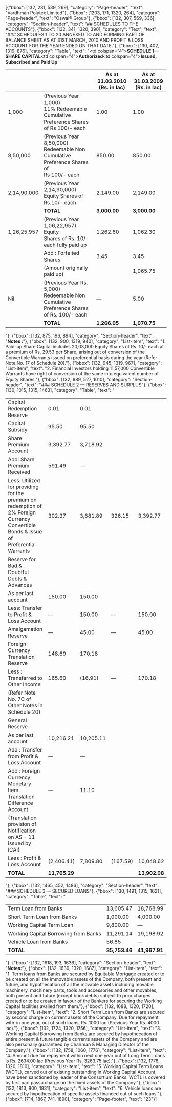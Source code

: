 [{"bbox": [132, 231, 539, 269], "category": "Page-header", "text": "Vardhmān Polytex Limited"}, {"bbox": [1203, 171, 1320, 264], "category": "Page-header", "text": "Oswal® Group"}, {"bbox": [132, 307, 569, 336], "category": "Section-header", "text": "## SCHEDULES TO THE ACCOUNTS"}, {"bbox": [132, 341, 1320, 390], "category": "Text", "text": "### SCHEDULES 1 TO 20 ANNEXED TO AND FORMING PART OF BALANCE SHEET AS AT 31ST MARCH, 2010 AND PROFIT & LOSS ACCOUNT FOR THE YEAR ENDED ON THAT DATE."}, {"bbox": [130, 402, 1319, 876], "category": "Table", "text": "<table><thead><tr><th></th><th></th><th>As at 31.03.2010<br>(Rs. in lac)</th><th>As at 31.03.2009<br>(Rs. in lac)</th></tr></thead><tbody><tr><td colspan=\"4\"><strong>SCHEDULE 1— SHARE CAPITAL</strong></td></tr><tr><td colspan=\"4\"><strong>Authorized</strong></td></tr><tr><td>1,000</td><td>(Previous Year 1,000)<br>11% Redeemable Cumulative Preference Shares<br>of Rs 100/- each</td><td>1.00</td><td>1.00</td></tr><tr><td>8,50,000</td><td>(Previous Year 8,50,000)<br>Redeemable Non Cumulative<br>Preference Shares of<br>Rs 100/- each</td><td>850.00</td><td>850.00</td></tr><tr><td>2,14,90,000</td><td>(Previous Year 2,14,90,000)<br>Equity Shares of Rs.10/- each</td><td>2,149.00</td><td>2,149.00</td></tr><tr><td></td><td><strong>TOTAL</strong></td><td><strong>3,000.00</strong></td><td><strong>3,000.00</strong></td></tr><tr><td colspan=\"4\"><strong>Issued, Subscribed and Paid Up</strong></td></tr><tr><td>1,26,25,957</td><td>(Previous Year 1,06,22,957) Equity<br>Shares of Rs. 10/- each fully paid up</td><td>1,262.60</td><td>1,062.30</td></tr><tr><td></td><td>Add : Forfeited Shares</td><td>3.45</td><td>3.45</td></tr><tr><td></td><td>(Amount originally paid up)</td><td></td><td>1,065.75</td></tr><tr><td>Nil</td><td>(Previous Year Rs. 5,000) Redeemable Non Cumulative<br>Preference Shares of Rs. 100/- each</td><td>—</td><td>5.00</td></tr><tr><td></td><td><strong>TOTAL</strong></td><td><strong>1,266.05</strong></td><td><strong>1,070.75</strong></td></tr></tbody></table>"}, {"bbox": [132, 875, 196, 894], "category": "Section-header", "text": "**Notes :**"}, {"bbox": [132, 900, 1319, 940], "category": "List-item", "text": "1. Paid-up Share Capital includes 20,03,000 Equity Shares of Rs. 10/- each at a premium of Rs. 29.53 per Share, arising out of conversion of the Convertible Warrants issued on preferential basis during the year (Refer Note No. 17 of Schedule 20)."}, {"bbox": [132, 945, 1319, 967], "category": "List-item", "text": "2. Financial Investors holding 11,57,000 Convertible Warrants have right of conversion of the same into equivalent number of Equity Shares."}, {"bbox": [132, 989, 527, 1010], "category": "Section-header", "text": "### SCHEDULE 2 — RESERVES AND SURPLUS"}, {"bbox": [130, 1015, 1315, 1463], "category": "Table", "text": "<table><tbody><tr><td>Capital Redemption Reserve</td><td>0.01</td><td>0.01</td></tr><tr><td>Capital Subsidy</td><td>95.50</td><td>95.50</td></tr><tr><td>Share Premium Account</td><td>3,392.77</td><td>3,718.92</td></tr><tr><td>Add: Share Premium Received</td><td>591.49</td><td>—</td></tr><tr><td>Less: Utilized for providing for the premium on redemption of<br>2% Foreign Currency Convertible Bonds & Issue of<br>Preferential Warrants</td><td>302.37</td><td>3,681.89</td><td>326.15</td><td>3,392.77</td></tr><tr><td>Reserve for Bad & Doubtful Debts & Advances</td><td></td><td></td><td></td><td></td></tr><tr><td>As per last account</td><td>150.00</td><td>150.00</td><td></td><td></td></tr><tr><td>Less: Transfer to Profit & Loss Account</td><td>—</td><td>150.00</td><td>—</td><td>150.00</td></tr><tr><td>Amalgamation Reserve</td><td>—</td><td>45.00</td><td>—</td><td>45.00</td></tr><tr><td>Foreign Currency Translation Reserve</td><td>148.69</td><td>170.18</td><td></td><td></td></tr><tr><td>Less : Transferred to Other Income</td><td>165.60</td><td>(16.91)</td><td>—</td><td>170.18</td></tr><tr><td>(Refer Note No. 7C of Other Notes in Schedule 20)</td><td></td><td></td><td></td><td></td></tr><tr><td>General Reserve</td><td></td><td></td><td></td><td></td></tr><tr><td>As per last account</td><td>10,216.21</td><td>10,205.11</td><td></td><td></td></tr><tr><td>Add : Transfer from Profit & Loss Account</td><td>—</td><td>—</td><td></td><td></td></tr><tr><td>Add : Foreign Currency Monetary Item Translation<br>Difference Account</td><td>—</td><td>11.10</td><td></td><td></td></tr><tr><td>(Translation provision of Notification on AS - 11 issued by ICAI)</td><td></td><td></td><td></td><td></td></tr><tr><td>Less : Profit & Loss Account</td><td>(2,406.41)</td><td>7,809.80</td><td>(167.59)</td><td>10,048.62</td></tr><tr><td><strong>TOTAL</strong></td><td><strong>11,765.29</strong></td><td></td><td></td><td><strong>13,902.08</strong></td></tr></tbody></table>"}, {"bbox": [132, 1465, 452, 1486], "category": "Section-header", "text": "### SCHEDULE 3 — SECURED LOANS"}, {"bbox": [130, 1491, 1315, 1621], "category": "Table", "text": "<table><tbody><tr><td>Term Loan from Banks</td><td>13,605.47</td><td>18,768.99</td></tr><tr><td>Short Term Loan from Banks</td><td>1,000.00</td><td>4,000.00</td></tr><tr><td>Working Capital Term Loan</td><td>9,800.00</td><td>—</td></tr><tr><td>Working Capital Borrowing from Banks</td><td>11,291.14</td><td>19,198.92</td></tr><tr><td>Vehicle Loan from Banks</td><td>56.85</td><td>—</td></tr><tr><td><strong>TOTAL</strong></td><td><strong>35,753.46</strong></td><td><strong>41,967.91</strong></td></tr></tbody></table>"}, {"bbox": [132, 1618, 193, 1636], "category": "Section-header", "text": "**Notes:**"}, {"bbox": [132, 1639, 1320, 1687], "category": "List-item", "text": "1. Term loans from Banks are secured by Equitable Mortgage created or to be created on all the immovable assets of the Company, both present and future, and hypothecation of all the movable assets including movable machinery, machinery parts, tools and accessories and other movables, both present and future (except book debts) subject to prior charges created or to be created in favour of the Bankers for securing the Working Capital facilities availed from them."}, {"bbox": [132, 1688, 1320, 1720], "category": "List-item", "text": "2. Short Term Loan from Banks are secured by second charge on current assets of the Company. Due for repayment with-in one year, out of such loans, Rs. 1000 lac (Previous Year Rs. 4000 lac)."}, {"bbox": [132, 1724, 1320, 1756], "category": "List-item", "text": "3. Working Capital Borrowing from Banks are secured by hypothecation of entire present & future tangible currents assets of the Company and are also personally guaranteed by Chairman & Managing Director of the Company."}, {"bbox": [132, 1758, 1060, 1776], "category": "List-item", "text": "4. Amount due for repayment within next one year out of Long Term Loans is Rs. 2634.00 lac (Previous Year Rs. 3263.75 lac)."}, {"bbox": [132, 1778, 1320, 1810], "category": "List-item", "text": "5. Working Capital Term Loans (WCTL), carved out of existing outstanding in Working Capital Account, have been sanctioned by leader of the Consortium Banks. WCTL is covered by first pari passu charge on the fixed assets of the Company."}, {"bbox": [132, 1813, 800, 1831], "category": "List-item", "text": "6. Vehicle loans are secured by hypothecation of specific assets financed out of such loans."}, {"bbox": [714, 1867, 741, 1890], "category": "Page-footer", "text": "23"}]